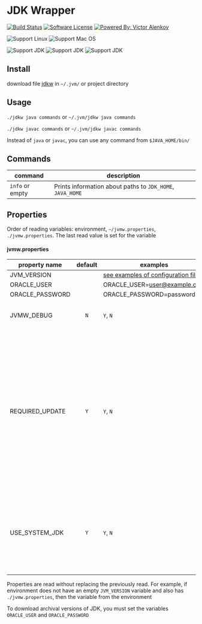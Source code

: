# JDK Wrapper

[![Build Status](https://travis-ci.org/itbasis/jvm-wrapper.svg?branch=master)](https://travis-ci.org/itbasis/jvm-wrapper)
[![Software License](https://img.shields.io/badge/license-MIT-brightgreen.svg?style=flat-square)](/LICENSE)
[![Powered By: Victor Alenkov](https://img.shields.io/badge/powered%20by-Victor%20Alenkov-green.svg?style=flat-square)](https://github.com/BorzdeG)

![Support Linux](https://img.shields.io/badge/support%20OS-Linux-green.svg?style=flat-square)
![Support Mac OS](https://img.shields.io/badge/support%20OS-Mac%20OS-green.svg?style=flat-square)

![Support JDK](https://img.shields.io/badge/support%20JDK-9-green.svg?style=flat-square)
![Support JDK](https://img.shields.io/badge/support%20JDK-8-green.svg?style=flat-square)
![Support JDK](https://img.shields.io/badge/support%20JDK-7-green.svg?style=flat-square)

## Install

download file [jdkw](jdkw) in `~/.jvm/` or project directory

## Usage
`./jdkw java commands` or `~/.jvm/jdkw java commands`

`./jdkw javac commands` or `~/.jvm/jdkw javac commands`

Instead of `java` or `javac`, you can use any command from `$JAVA_HOME/bin/`

## Commands

|command|description|
|---|---|
|`info` or empty|Prints information about paths to `JDK_HOME`, `JAVA_HOME`|

## Properties
Order of reading variables: environment, `~/jvmw.properties`, `./jvmw.properties`. The last read value is set for the variable

#### jvmw.properties

|property name|default|examples||
|---|:---:|---|---|
|JVM_VERSION| |[see examples of configuration files](samples.properties)||
|ORACLE_USER| |ORACLE_USER=user@example.com|
|ORACLE_PASSWORD| |ORACLE_PASSWORD=password|
|JVMW_DEBUG|`N`|`Y`, `N`|If `JVMW_DEBUG`=`Y`, debugging information will be displayed in stderr|
|REQUIRED_UPDATE|`Y`|`Y`, `N`|If `REQUIRED_UPDATE`=`N`, then an attempt will not be made to load the JDK / JVM distributor. If the required version of JDK/JVM is not found locally, an error will be generated<br/>If `REQUIRED_UPDATE`=`Y` and the required version is not locally found, an attempt will be made to download the distribution from the Oracle website
|USE_SYSTEM_JDK|`Y`|`Y`, `N`|If the requested version of JDK is present in the system, then it will be used. If you want to explicitly specify that the system JDK is not used, you must specify `USE_SYSTEM_JDK=N`|

Properties are read without replacing the previously read. For example, if environment does not have an empty `JVM_VERSION` variable and also has `./jvmw.properties`, then the variable from the environment

To download archival versions of JDK, you must set the variables `ORACLE_USER` and `ORACLE_PASSWORD`

